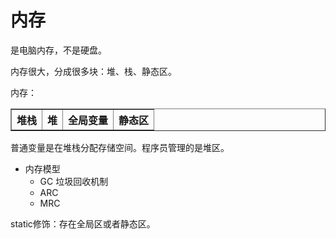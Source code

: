 # 内存

是电脑内存，不是硬盘。

内存很大，分成很多块：堆、栈、静态区。

内存：

<table border> 
  <tr><th>堆栈</th><th>堆</th><th>全局变量</th><th>静态区</th></tr>
</table>

普通变量是在堆栈分配存储空间。程序员管理的是堆区。

- 内存模型
  - GC 垃圾回收机制
  - ARC
  - MRC

static修饰：存在全局区或者静态区。